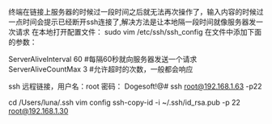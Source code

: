 终端在链接上服务器的时候过一段时间之后就无法再次操作了，输入内容的时候过一点时间会提示已经断开ssh连接了,解决方法是让本地隔一段时间就像服务器发一次请求
在本地打开配置文件：
sudo vim /etc/ssh/ssh_config
在文件中添加下面的参数：

ServerAliveInterval 60 #每隔60秒就向服务器发送一个请求
ServerAliveCountMax 3  #允许超时的次数，一般都会响应


ssh 远程链接，用户名：root      密码： Dogesoft!@#
ssh root@192.168.1.63 -p22



cd /Users/luna/.ssh
vim config
ssh-copy-id -i ~/.ssh/id_rsa.pub -p 22 root@192.168.1.30


